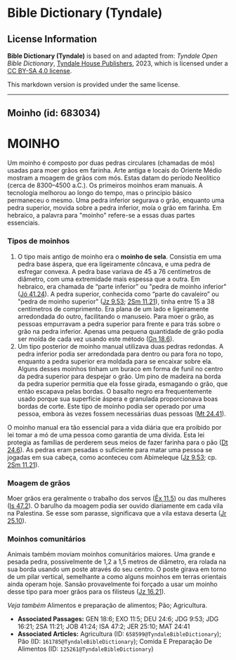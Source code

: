 # Bible Dictionary (Tyndale)

## License Information

**Bible Dictionary (Tyndale)** is based on and adapted from: _Tyndale Open Bible Dictionary_, [Tyndale House Publishers](https://tyndaleopenresources.com/), 2023, which is licensed under a [CC BY-SA 4.0 license](https://creativecommons.org/licenses/by-sa/4.0/legalcode.en).

This markdown version is provided under the same license.



--------------------------------

## Moinho (id: 683034)

MOINHO
======

Um moinho é composto por duas pedras circulares (chamadas de mós) usadas para moer grãos em farinha. Arte antiga e locais do Oriente Médio mostram a moagem de grãos com mós. Estas datam do período Neolítico (cerca de 8300–4500 a.C.). Os primeiros moinhos eram manuais. A tecnologia melhorou ao longo do tempo, mas o princípio básico permaneceu o mesmo. Uma pedra inferior segurava o grão, enquanto uma pedra superior, movida sobre a pedra inferior, moía o grão em farinha. Em hebraico, a palavra para "moinho" refere\-se a essas duas partes essenciais.

### Tipos de moinhos

1. O tipo mais antigo de moinho era o **moinho de sela**. Consistia em uma pedra base áspera, que era ligeiramente côncava, e uma pedra de esfregar convexa. A pedra base variava de 45 a 76 centímetros de diâmetro, com uma extremidade mais espessa que a outra. Em hebraico, era chamada de “parte inferior” ou "pedra de moinho inferior" ([Jó 41\.24](https://ref.ly/Job41:24)). A pedra superior, conhecida como “parte do cavaleiro” ou "pedra de moinho superior" ([Jz 9\.53](https://ref.ly/Judg9:53); [2Sm 11\.21](https://ref.ly/2Sam11:21)), tinha entre 15 a 38 centímetros de comprimento. Era plana de um lado e ligeiramente arredondada do outro, facilitando o manuseio. Para moer o grão, as pessoas empurravam a pedra superior para frente e para trás sobre o grão na pedra inferior. Apenas uma pequena quantidade de grão podia ser moída de cada vez usando este método ([Gn 18\.6](https://ref.ly/Gen18:6)).
2. Um tipo posterior de moinho manual utilizava duas pedras redondas. A pedra inferior podia ser arredondada para dentro ou para fora no topo, enquanto a pedra superior era moldada para se encaixar sobre ela. Alguns desses moinhos tinham um buraco em forma de funil no centro da pedra superior para despejar o grão. Um pino de madeira na borda da pedra superior permitia que ela fosse girada, esmagando o grão, que então escapava pelas bordas. O basalto negro era frequentemente usado porque sua superfície áspera e granulada proporcionava boas bordas de corte. Este tipo de moinho podia ser operado por uma pessoa, embora às vezes fossem necessárias duas pessoas ([Mt 24\.41](https://ref.ly/Matt24:41)).

O moinho manual era tão essencial para a vida diária que era proibido por lei tomar a mó de uma pessoa como garantia de uma dívida. Esta lei protegia as famílias de perderem seus meios de fazer farinha para o pão ([Dt 24\.6](https://ref.ly/Deut24:6)). As pedras eram pesadas o suficiente para matar uma pessoa se jogadas em sua cabeça, como aconteceu com Abimeleque ([Jz 9\.53](https://ref.ly/Judg9:53); cp. [2Sm 11\.21](https://ref.ly/2Sam11:21)).

### Moagem de grãos

Moer grãos era geralmente o trabalho dos servos ([Êx 11\.5](https://ref.ly/Exod11:5)) ou das mulheres ([Is 47\.2](https://ref.ly/Isa47:2)). O barulho da moagem podia ser ouvido diariamente em cada vila na Palestina. Se esse som parasse, significava que a vila estava deserta ([Jr 25\.10](https://ref.ly/Jer25:10)).

### Moinhos comunitários

Animais também moviam moinhos comunitários maiores. Uma grande e pesada pedra, possivelmente de 1,2 a 1,5 metros de diâmetro, era rolada na sua borda usando um poste através do seu centro. O poste girava em torno de um pilar vertical, semelhante a como alguns moinhos em terras orientais ainda operam hoje. Sansão provavelmente foi forçado a usar um moinho desse tipo para moer grãos para os filisteus ([Jz 16\.21](https://ref.ly/Judg16:21)).

*Veja também* Alimentos e preparação de alimentos; Pão; Agricultura.

* **Associated Passages:** GEN 18:6; EXO 11:5; DEU 24:6; JDG 9:53; JDG 16:21; 2SA 11:21; JOB 41:24; ISA 47:2; JER 25:10; MAT 24:41
* **Associated Articles:** Agricultura (ID: `658599@TyndaleBibleDictionary`); Pão (ID: `161785@TyndaleBibleDictionary`); Comida E Preparação De Alimentos (ID: `125261@TyndaleBibleDictionary`)

